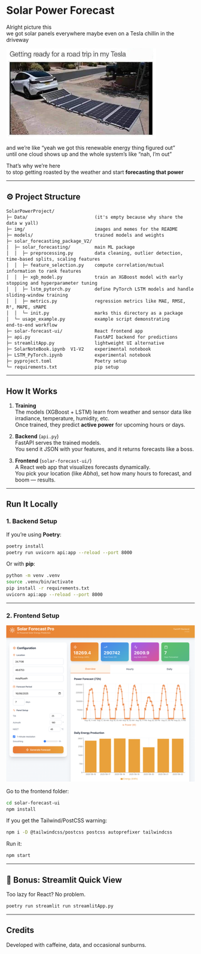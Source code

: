 # Solar Power Forecast  

Alright picture this  
we got solar panels everywhere maybe even on a Tesla chillin in the driveway  

<p >
  <img src="imgs/1.jpg" alt="solar tesla" width="400"/>
</p>

and we’re like “yeah we got this renewable energy thing figured out”  
until one cloud shows up and the whole system’s like “nah, I’m out”  

That’s why we’re here  
to stop getting roasted by the weather and start **forecasting that power**  


---

## ⚙️ Project Structure  

```
SolarPowerProject/
├─ Data/                         (it's empty because why share the data w yall)
├─ img/                          images and memes for the README
├─ models/                       trained models and weights
├─ solar_forecasting_package_V2/     
│  ├─ solar_forecasting/         main ML package
│  │  ├─ preprocessing.py        data cleaning, outlier detection, time‑based splits, scaling features
│  │  ├─ feature_selection.py    compute correlation/mutual information to rank features
│  │  ├─ xgb_model.py            train an XGBoost model with early stopping and hyperparameter tuning
│  │  ├─ lstm_pytorch.py         define PyTorch LSTM models and handle sliding‑window training
│  │  ├─ metrics.py              regression metrics like MAE, RMSE, R², MAPE, sMAPE
│  │  └─ init.py                 marks this directory as a package
│  └─ usage_example.py           example script demonstrating end‑to‑end workflow
├─ solar-forecast-ui/            React frontend app
├─ api.py                        FastAPI backend for predictions
├─ streamlitApp.py               lightweight UI alternative
├─ SolarNoteBook.ipynb  V1-V2    experimental notebook
├─ LSTM_PyTorch.ipynb            experimental notebook
├─ pyproject.toml                Poetry setup
└─ requirements.txt              pip setup
```

---

## How It Works  

1. **Training**  
   The models (XGBoost + LSTM) learn from weather and sensor data like irradiance, temperature, humidity, etc.  
   Once trained, they predict **active power** for upcoming hours or days.

2. **Backend** (`api.py`)  
   FastAPI serves the trained models.  
   You send it JSON with your features, and it returns forecasts like a boss.

3. **Frontend** (`solar-forecast-ui/`)  
   A React web app that visualizes forecasts dynamically.  
   You pick your location (like *Abha*), set how many hours to forecast, and boom — results.

---

## Run It Locally  

### 1. Backend Setup  

If you’re using **Poetry**:  

```bash
poetry install
poetry run uvicorn api:app --reload --port 8000
```

Or with **pip**:  

```bash
python -m venv .venv
source .venv/bin/activate
pip install -r requirements.txt
uvicorn api:app --reload --port 8000
```



---

### 2. Frontend Setup  

<p align="center">
  <img src="img/3.png" alt="forecasting site" width="880"/>
</p>


Go to the frontend folder:  

```bash
cd solar-forecast-ui
npm install
```

If you get the Tailwind/PostCSS warning:  

```bash
npm i -D @tailwindcss/postcss postcss autoprefixer tailwindcss
```


Run it:  

```bash
npm start
```


---

## 🧃 Bonus: Streamlit Quick View  

Too lazy for React? No problem.  

```bash
poetry run streamlit run streamlitApp.py
```

---

## Credits  

Developed with caffeine, data, and occasional sunburns.  

